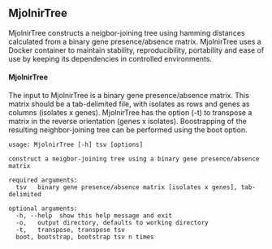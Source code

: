 ## MjolnirTree

MjolnirTree constructs a neigbor-joining tree using hamming distances calculated from a binary gene presence/absence matrix. MjolnirTree uses a Docker container to maintain stability, reproducibility, portability and ease of use by keeping its dependencies in controlled environments.

#### MjolnirTree

The input to MjolnirTree is a binary gene presence/absence matrix. This matrix should be a tab-delimited file, with isolates as rows and genes as columns (isolates x genes). MjolnirTree has the option (-t) to transpose a matrix in the reverse orientation (genes x isolates). Boostrapping of the resulting neighbor-joining tree can be performed using the boot option.

```
usage: MjolnirTree [-h] tsv [options]

construct a neigbor-joining tree using a binary gene presence/absence matrix

required arguments:
  tsv   binary gene presence/absence matrix [isolates x genes], tab-delimited

optional arguments:
  -h, --help  show this help message and exit
  -o,   output directory, defaults to working directory
  -t,   transpose, transpose tsv
  boot, bootstrap, bootstrap tsv n times
```
